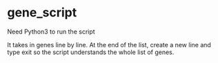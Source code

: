 # gene_script
Need Python3 to run the script

It takes in genes line by line. At the end of the list, create a new line and type exit so the script understands the whole list of genes.